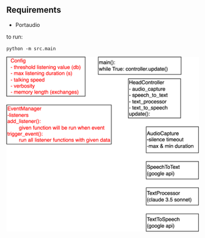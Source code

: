 ## Requirements

- Portaudio

to run:

```
python -m src.main
```

![overview diagram](talking_head_overview.png)
